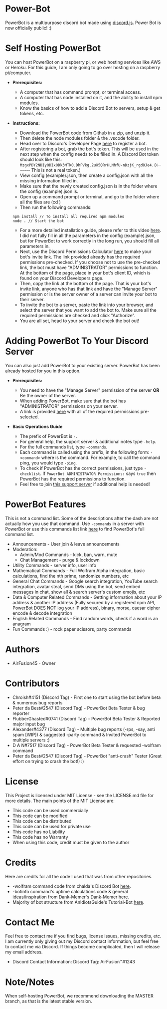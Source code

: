 # Power-Bot
PowerBot is a multipurpose discord bot made using [discord.js](https://discord.js.org/). 
Power Bot is now officially public! :)

# Self Hosting PowerBot
You can host PowerBot on a raspberry pi, or web hosting services like AWS or Heroku. For this guide, I am only going to go over hosting on a raspberry pi/computer.

  * __**Prerequisites:**__
    * A computer that has command prompt, or terminal access.
    * A computer that has node installed on it, and the ability to install npm modules.
    * Know the basics of how to add a Discord Bot to servers, setup & get tokens, etc.
    
  * __**Instructions:**__
    * Download the PowerBot code from Github in a zip, and unzip it.
    * Then delete the node modules folder & the .vscode folder.
    * Head over to Discord's Developer Page [here](https://discordapp.com/developers/applications/me) to register a bot. 
    * After registering a bot, grab the bot's token. This will be used in the next step when the config needs to be filled in. A Discord Bot token should look like this: `MzgxPDY2NDIyODIxODk3MTk0.DhPVkg.2uX5QRrHLNhfU-nDzjK_rgdOJe4`. (<------- This is not a real token.)
    * View config (example).json, then create a config.json with all the missing information filled in.
    * Make sure that the newly created config.json is in the folder where the config (example).json is.
    * Open up a command prompt or terminal, and go to the folder where all the files are (cd <file location>)
    * Then run the following commands:
    ``` 
    npm install // To install all required npm modules
    node . // Start the bot
    ```
    * For a more detailed installation guide, please refer to this video [here](https://youtu.be/3C0wdh4DdpU). I did not fully fill in all the parameters in the config (example).json, but for PowerBot to work correctly in the long run, you should fill all parameters in.
    * Next, use the Discord Permissions Calculator [here](https://discordapi.com/permissions.html#2146958591) to make your bot's invite link. The link provided already has the required permissions pre-checked. If you choose not to use the pre-checked link, the bot must have "ADMINISTRATOR" permissions to function. At the bottom of the page, place in your bot's client ID, which is found on your Discord Developers page.
    * Then, copy the link at the bottom of the page. That is your bot's invite link, anyone who has that link and have the "Manage Server" permission or is the server owner of a server can invite your bot to their server. 
    * To invite the bot to a server, paste the link into your browser, and select the server that you want to add the bot to. Make sure all the required permissions are checked and click "Authorize".
    * You are all set, head to your server and check the bot out!

# Adding PowerBot To Your Discord Server
You can also just add PowerBot to your existing server. PowerBot has been already hosted for you in this option.

  * __**Prerequisites:**__
    * You need to have the "Manage Server" permission of the server __**OR**__ Be the owner of the server.
    * When adding PowerBot, make sure that the bot has "ADMINISTRATOR" permissions on your server.
    * A link is provided [here](https://discordapp.com/oauth2/authorize?client_id=460610749283172353&scope=bot&permissions=2146958591) with all of the required permissions pre-selected.
   
  * __**Basic Operations Guide**__
    * The prefix of PowerBot is `-`.
    * For general help, the support server & additional notes type `-help`.
    * For the full commands list, type `-commands`.
    * Each command is called using the prefix, in the following form: `-<command>` where <command> is the command. For example, to call the command ping, you would type `-ping`.
    * To check if PowerBot has the correct permissions, just type `-checklist`. If `PowerBot ADMINISTRATOR Permissions:` says `true` then PowerBot has the required permissions to function.
    * Feel free to join [this support server](https://discord.gg/KSjW2wB) if additional help is needed!

# PowerBot Features
This is not a command list. Some of the descriptions after the dash are not actually how you use that command. Use `-commands` in a server with PowerBot or use this commands list link [here](https://hastebin.com/rahorilewo.xml) to find PowerBot's full command list.
  * Announcements - User join & leave announcements
  * Moderation:
    * Admin/Mod Commands - kick, ban, warn, mute
    * Chat Management - purge & lockdown
  * Utility Commands - server info, user info 
  * Mathematical Commands - Full Wolfram Alpha integration, basic calculations, find the nth prime, randomize numbers, etc
  * General Chat Commands - Google search integration, YouTube search integration, avatar steal, send DMs using the bot, send embed messages in chat, show all & search server's custom emojis, etc
  * Data & Computer Related Commands - Getting information about your IP address & another IP address (Fully secured by a registered npm API, PowerBot DOES NOT log your IP address), binary, morse, caesar cipher encode & decode integration
  * English Related Commands - Find random words, check if a word is an anagram
  * Fun Commands :) - rock paper scissors, party commands

# Authors
  * AirFusion45 - Owner

# Contributors 
  * Chroish#4151 (Discord Tag) - First one to start using the bot before beta & numerous bug reports
  * Peter da Best#2547 (Discord Tag) - PowerBot Beta Tester & bug reporter
  * FlubberGhasted#0741 (Discord Tag) - PowerBot Beta Tester & Reported major input bug
  * Alexander#4377 (Discord Tag) - Multiple bug reports (-rps, -say, anti spam [WIP]) & suggested -party command & Invited PowerBot to multiple servers :) 
  * D A N#7517 (Discord Tag) - PowerBot Beta Tester & requested -wolfram command
  * Peter da Best#2547 (Discord Tag) - PowerBot "anti-crash" Tester (Great effort on trying to crash the bot!) :)
  
# License 
This Project is licensed under MIT License - see the LICENSE.md file for more details. The main points of the MIT License are:
  
  * This code can be used commercially
  * This code can be modified
  * This code can be distributed
  * This code can be used for private use
  * This code has no Liability
  * This code has no Warranty
  * When using this code, credit must be given to the author
  
# Credits
Here are credits for all the code I used that was from other repositories.
  * -wolfram command code from chalda's Discord Bot [here](https://github.com/chalda/DiscordBot/).
  * -botinfo command's uptime calculations code & general ideas/inspiration from Dank-Memer's Dank-Memer [here](https://github.com/Dank-Memer/Dank-Memer).
  * Majority of bot structure from AnIdiotsGuide's Tutorial-Bot [here](https://github.com/AnIdiotsGuide/Tutorial-Bot).

# Contact Me
Feel free to contact me if you find bugs, license issues, missing credits, etc. I am currently only giving out my Discord contact information, but feel free to contact me via Discord. If things become complicated, then I will release my email address.

  * Discord Contact Information: Discord Tag: AirFusion™#1243

# Note/Notes 
  When self-hosting PowerBot, we recommend downloading the MASTER branch, as that is the latest stable version. 